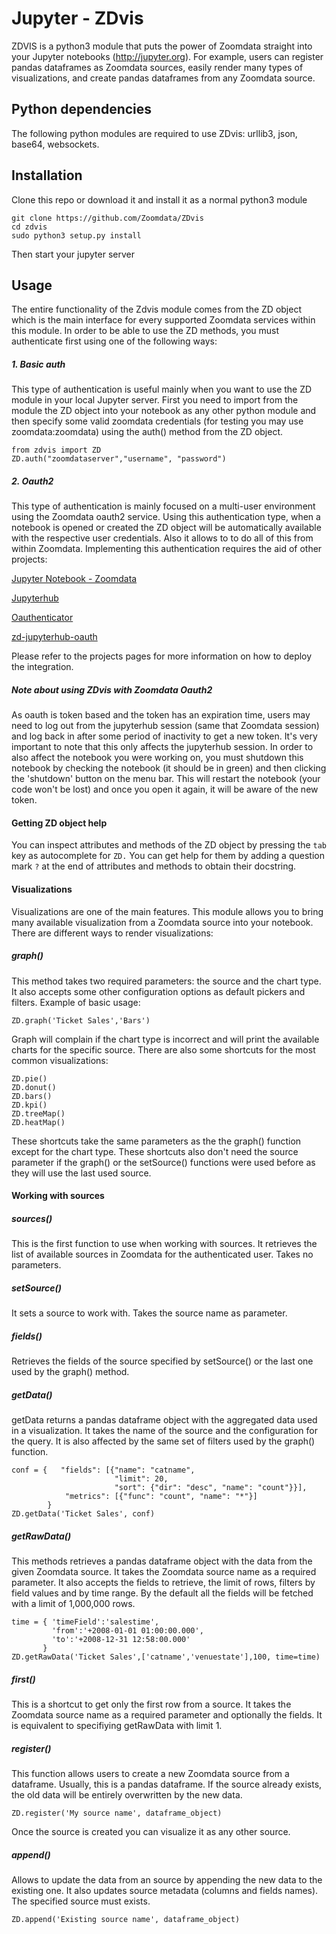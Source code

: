 # Jupyter - ZDvis

ZDVIS is a python3 module that puts the power of Zoomdata straight into your Jupyter notebooks (http://jupyter.org).  For example, users can register pandas dataframes as Zoomdata sources, easily render many types of visualizations, and create pandas dataframes from any Zoomdata source.

## Python dependencies

The following python modules are required to use ZDvis: urllib3, json, base64, websockets.

## Installation
Clone this repo or download it and install it as a normal python3 module
```
git clone https://github.com/Zoomdata/ZDvis
cd zdvis
sudo python3 setup.py install
```
Then start your jupyter server

## Usage

The entire functionality of the Zdvis module comes from the ZD object which is the main interface for every supported Zoomdata services within this module. In order to be able to use the ZD methods, you must authenticate first using one of the following ways:

##### 1. Basic auth

This type of authentication is useful mainly when you want to use the ZD module in your local Jupyter server. First you need to import from the module the ZD object into your notebook as any other python module and then specify some valid zoomdata credentials (for testing you may use zoomdata:zoomdata) using the auth() method from the ZD object.

```
from zdvis import ZD
ZD.auth("zoomdataserver","username", "password")
```


##### 2. Oauth2
This type of authentication is mainly focused on a multi-user environment using the Zoomdata oauth2 service. Using this authentication type, when a notebook is opened or created the ZD object will be automatically available with the respective user credentials. Also it allows to to do all of this from within Zoomdata. Implementing this authentication requires the aid of other projects:

[Jupyter Notebook - Zoomdata](https://github.com/Zoomdata/zd-notebook) 

[Jupyterhub](https://github.com/Zoomdata/zd-jupyterhub) 

[Oauthenticator](https://github.com/jupyterhub/oauthenticator) 

[zd-jupyterhub-oauth](https://github.com/Zoomdata/zd-jupyterhub-oauth2) 

Please refer to the projects pages for more information on how to deploy the integration.

##### Note about using ZDvis with Zoomdata Oauth2

As oauth is token based and the token has an expiration time, users may need to log out from the jupyterhub session (same that Zoomdata session) and log back in after some period of inactivity to get a new token.  It's very important to note that this only affects the jupyterhub session. In order to also affect the notebook you were working on, you must shutdown this notebook by checking the notebook (it should be in green) and then clicking the 'shutdown' button on the menu bar. This will restart the notebook (your code won't be lost) and once you open it again, it will be aware of the new token.


#### Getting ZD object help
You can inspect attributes and methods of the ZD object by pressing the `tab` key as autocomplete for `ZD.` You can get help for them by adding a question mark `?` at the end of attributes and methods to obtain their docstring.


#### Visualizations

Visualizations are one of the main features.  This module allows you to bring many available visualization from a Zoomdata source into your notebook. There are different ways to render visualizations:

##### graph()

This method takes two required parameters: the source and the chart type. It also accepts some other configuration options as default pickers and filters. Example of basic usage:

```
ZD.graph('Ticket Sales','Bars')
```

Graph will complain if the chart type is incorrect and will print the available charts for the specific source. There are also some shortcuts for the most common visualizations:

```
ZD.pie()
ZD.donut()
ZD.bars()
ZD.kpi()
ZD.treeMap()
ZD.heatMap()
```

These shortcuts take the same parameters as the the graph() function except for the chart type. These shortcuts also don't need the source parameter if the graph() or the setSource() functions were used before as they will use the last used source.


#### Working with sources


##### sources()

This is the first function to use when working with sources.  It retrieves the list of available sources in Zoomdata for the authenticated user. Takes no parameters.

##### setSource()
It sets a source to work with. Takes the source name as parameter.

##### fields()
Retrieves the fields of the source specified by setSource() or the last one used by the graph() method.

##### getData()
getData returns a pandas dataframe object with the aggregated data used in a visualization. It takes the name of the source and the configuration for the query. It is also affected by the same set of filters used by the graph() function.

```
conf = {   "fields": [{"name": "catname", 
                       "limit": 20, 
                       "sort": {"dir": "desc", "name": "count"}}], 
            "metrics": [{"func": "count", "name": "*"}]
        }
ZD.getData('Ticket Sales', conf)
```

##### getRawData()
This methods retrieves a pandas dataframe object with the data from the given Zoomdata source. It takes the Zoomdata source name as a required parameter.  It also accepts the fields to retrieve, the limit of rows, filters by field values and by time range. By the default all the fields will be fetched with a limit of 1,000,000 rows.

```
time = { 'timeField':'salestime', 
         'from':'+2008-01-01 01:00:00.000', 
         'to':'+2008-12-31 12:58:00.000'
       }
ZD.getRawData('Ticket Sales',['catname','venuestate'],100, time=time)
```

##### first()
This is a shortcut to get only the first row from a source.  It takes the Zoomdata source name as a required parameter and optionally the fields. It is equivalent to specifiying getRawData with limit 1.

##### register()
This function allows users to create a new Zoomdata source from a dataframe. Usually, this is a pandas dataframe. If the source already exists, the old data will be entirely overwritten by the new data.

```
ZD.register('My source name', dataframe_object)
```

Once the source is created you can visualize it as any other source.


##### append()
Allows to update the data from an source by appending the new data to the existing one. It also updates source metadata (columns and fields names). The specified source must exists.

```
ZD.append('Existing source name', dataframe_object)
```
